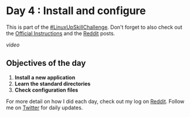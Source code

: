  # Day 4 : Install and configure

This is part of the [#LinuxUpSkillChallenge](../challenges/linux-upskill.html). Don't forget to also check out the [Official Instructions](https://github.com/snori74/linuxupskillchallenge/blob/master/04.md) and the [Reddit](https://www.reddit.com/r/linuxupskillchallenge/comments/jo3rvl/day_4_installing_software_exploring_the_file/) posts.

*video*

 ## Objectives of the day
 1. **Install a new application**
 2. **Learn the standard directories**
 3. **Check configuration files**

For more detail on how I did each day, check out my log on [Reddit](https://www.reddit.com/user/livia2lima). Follow me on [Twitter](https://twitter.com/search?q=%23LinuxUpSkillChallenge%20%40livialimatweets&src=typed_query&f=live) for daily updates.
